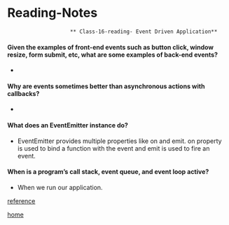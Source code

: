 # Reading-Notes

                        ** Class-16-reading- Event Driven Application**

#### Given the examples of front-end events such as button click, window resize, form submit, etc, what are some examples of back-end events?

*

#### Why are events sometimes better than asynchronous actions with callbacks?

*
#### What does an EventEmitter instance do?

* EventEmitter provides multiple properties like on and emit. on property is used to bind a function with the event and emit is used to fire an event.

#### When is a program’s call stack, event queue, and event loop active?

* When we run our application.

[reference](https://www.tutorialspoint.com/nodejs/nodejs_event_emitter.htm)

[home](https://eyob1984.github.io/reading-notes/)
